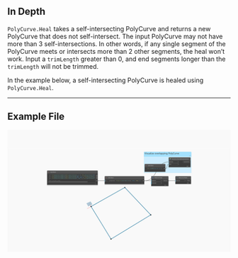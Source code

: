 ## In Depth
`PolyCurve.Heal` takes a self-intersecting PolyCurve and returns a new PolyCurve that does not self-intersect. The input PolyCurve may not have more than 3 self-intersections. In other words, if any single segment of the PolyCurve meets or intersects more than 2 other segments, the heal won’t work. Input a `trimLength` greater than 0, and end segments longer than the `trimLength` will not be trimmed. 

In the example below, a self-intersecting PolyCurve is healed using `PolyCurve.Heal`. 
___
## Example File

![PolyCurve.Heal](./Autodesk.DesignScript.Geometry.PolyCurve.Heal_img.jpg)
